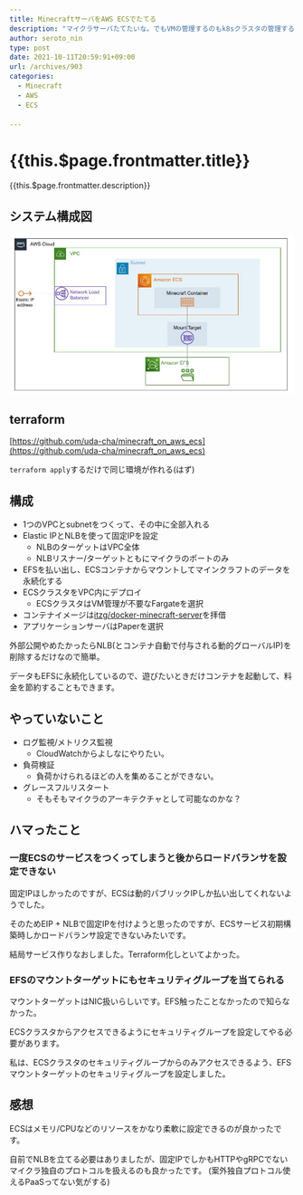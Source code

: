 ```yaml
---
title: MinecraftサーバをAWS ECSでたてる
description: "マイクラサーバたてたいな。でもVMの管理するのもk8sクラスタの管理するのも面倒だな。と思ってECS on Fargateでサーバレス/クラスタレスなマイクラサーバを立てました。"
author: seroto_nin
type: post
date: 2021-10-11T20:59:91+09:00
url: /archives/903
categories:
  - Minecraft
  - AWS
  - ECS

---
```

# {{this.$page.frontmatter.title}}

<Date/><CategoriesPerPost/>

{{this.$page.frontmatter.description}}

<!--more-->

## システム構成図

![system.jpg](./system.jpg)

## terraform

[https://github.com/uda-cha/minecraft_on_aws_ecs](https://github.com/uda-cha/minecraft_on_aws_ecs)

`terraform apply`するだけで同じ環境が作れる(はず)

## 構成

* 1つのVPCとsubnetをつくって、その中に全部入れる
* Elastic IPとNLBを使って固定IPを設定
  * NLBのターゲットはVPC全体
  * NLBリスナー/ターゲットともにマイクラのポートのみ
* EFSを払い出し、ECSコンテナからマウントしてマインクラフトのデータを永続化する
* ECSクラスタをVPC内にデプロイ
  * ECSクラスタはVM管理が不要なFargateを選択
* コンテナイメージは[itzg/docker-minecraft-server](https://github.com/itzg/docker-minecraft-server)を拝借
* アプリケーションサーバはPaperを選択

外部公開やめたかったらNLB(とコンテナ自動で付与される動的グローバルIP)を削除するだけなので簡単。

データもEFSに永続化しているので、遊びたいときだけコンテナを起動して、料金を節約することもできます。

## やっていないこと

* ログ監視/メトリクス監視
  * CloudWatchからよしなにやりたい。
* 負荷検証
  * 負荷かけられるほどの人を集めることができない。
* グレースフルリスタート
  * そもそもマイクラのアーキテクチャとして可能なのかな？

## ハマったこと

### 一度ECSのサービスをつくってしまうと後からロードバランサを設定できない

固定IPほしかったのですが、ECSは動的パブリックIPしか払い出してくれないようでした。

そのためEIP + NLBで固定IPを付けようと思ったのですが、ECSサービス初期構築時しかロードバランサ設定できないみたいです。

結局サービス作りなおしました。Terraform化しといてよかった。

### EFSのマウントターゲットにもセキュリティグループを当てられる

マウントターゲットはNIC扱いらしいです。EFS触ったことなかったので知らなかった。

ECSクラスタからアクセスできるようにセキュリティグループを設定してやる必要があります。

私は、ECSクラスタのセキュリティグループからのみアクセスできるよう、EFSマウントターゲットのセキュリティグループを設定しました。

## 感想

ECSはメモリ/CPUなどのリソースをかなり柔軟に設定できるのが良かったです。

自前でNLBを立てる必要はありましたが、固定IPでしかもHTTPやgRPCでないマイクラ独自のプロトコルを扱えるのも良かったです。
(案外独自プロトコル使えるPaaSってない気がする)

<Comments />
